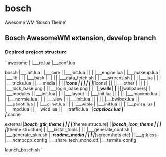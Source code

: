 # bosch
Awesome WM 'Bosch Theme'

## Bosch AwesomeWM extension, develop branch

### Desired project structure

`
awesome
|
|___rc.lua
|___conf.lua
	
bosch
|___init.lua
|
|___core
|	|___init.lua
|	|
|	|___engine.lua
|	|___makeup.lua
|
|___lib
|	|
|	|___bash
|	|	|
|	|	|___data_fetch.sh
|	|	|___screens.sh
|	|
|	|___lua
|		|
|		|___tricks.lua
|
|___media
|	|
|	|___icons
|	|	|
|	|	|___[icons]
|	|
|	|___other
|	|	|
|	|	|___lock_base.png
|	|	|___login_base.png
|	|
|	|___walls
|		|
|		|__[wallpapers]
|
|___modules
|	|___init.lua
|	|
|	|___layout
|	|	|___init.lua
|	|	|
|	|	|___maximo.lua
|	|	|___normie.lua
|	|
|	|___view
|	|	|___init.lua
|	|	|
|	|	|___bwibox.lua
|	|	|___panoti.lua
|	|	|___clinot.lua
|	|
|	|___wible
|		|___init.lua
|		|
|		|___pulse.lua
|		|___mpd.lua
|		|___wicd.lua
|		|___traffic.lua
|		|___capslock.lua
|	
|___.cache

external
|___bosch_gtk_theme
|	|
|	|___[theme structure]
|
|___bosch_icon_theme
|	|
|	|___[theme structure]
|
|___install_tools
|	|
|	|___generate_conf.sh
|	|___generate_skin.sh
|
|___readme_media
|	|
|	|___[screenshots etc]
|
|___gtk.css
|___ncmpcpp_config
|___share_tech_mono.otf
|___termite_config

launch_bosch.sh
`


